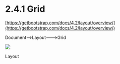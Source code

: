 # 2.4.1 Grid

[https://getbootstrap.com/docs/4.2/layout/overview/](https://getbootstrap.com/docs/4.2/layout/overview/)

Document--&gt;Layout---&gt;Grid

![](http://i.imgur.com/ktL89To.png)

Layout

